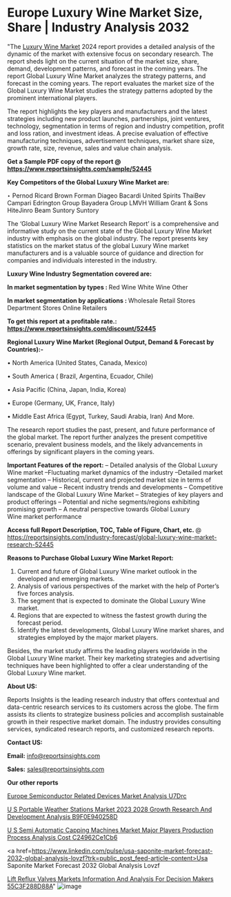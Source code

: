 # Europe Luxury Wine Market Size, Share | Industry Analysis 2032

"The <a href=https://www.reportsinsights.com/sample/52445>Luxury Wine Market</a> 2024 report provides a detailed analysis of the dynamic of the market with extensive focus on secondary research. The report sheds light on the current situation of the market size, share, demand, development patterns, and forecast in the coming years. The report Global Luxury Wine Market analyzes the strategy patterns, and forecast in the coming years. The report evaluates the market size of the Global Luxury Wine Market studies the strategy patterns adopted by the prominent international players.

The report highlights the key players and manufacturers and the latest strategies including new product launches, partnerships, joint ventures, technology, segmentation in terms of region and industry competition, profit and loss ration, and investment ideas. A precise evaluation of effective manufacturing techniques, advertisement techniques, market share size, growth rate, size, revenue, sales and value chain analysis.

<strong>Get a Sample PDF copy of the report @ <a href=https://www.reportsinsights.com/sample/52445 style=color:#0000ff;>https://www.reportsinsights.com/sample/52445</a></strong>

<strong>Key Competitors of the Global Luxury Wine Market are:</strong>

‣ Pernod Ricard
Brown Forman
Diageo
Bacardi
United Spirits
ThaiBev
Campari
Edrington Group
Bayadera Group
LMVH
William Grant & Sons
HiteJinro
Beam Suntory
Suntory

The ‘Global Luxury Wine Market Research Report’ is a comprehensive and informative study on the current state of the Global Luxury Wine Market industry with emphasis on the global industry. The report presents key statistics on the market status of the global Luxury Wine market manufacturers and is a valuable source of guidance and direction for companies and individuals interested in the industry.

<strong>Luxury Wine Industry Segmentation covered are:</strong>

<strong>In market segmentation by types : </strong>
Red Wine
White Wine
Other

<strong>In market segmentation by applications : </strong>
Wholesale
Retail Stores
Department Stores
Online Retailers

<strong>To get this report at a profitable rate.: <a href=https://www.reportsinsights.com/discount/52445 style=color:#0000ff;>https://www.reportsinsights.com/discount/52445</a></strong>

<strong>Regional Luxury Wine Market (Regional Output, Demand &amp; Forecast by Countries):-</strong>

• North America (United States, Canada, Mexico)

• South America ( Brazil, Argentina, Ecuador, Chile)

• Asia Pacific (China, Japan, India, Korea)

• Europe (Germany, UK, France, Italy)

• Middle East Africa (Egypt, Turkey, Saudi Arabia, Iran) And More.

The research report studies the past, present, and future performance of the global market. The report further analyzes the present competitive scenario, prevalent business models, and the likely advancements in offerings by significant players in the coming years.

<strong>Important Features of the report:</strong>
– Detailed analysis of the Global Luxury Wine market
–Fluctuating market dynamics of the industry
–Detailed market segmentation
– Historical, current and projected market size in terms of volume and value
– Recent industry trends and developments
– Competitive landscape of the Global Luxury Wine Market
– Strategies of key players and product offerings
– Potential and niche segments/regions exhibiting promising growth
– A neutral perspective towards Global Luxury Wine market performance

<strong>Access full Report Description, TOC, Table of Figure, Chart, etc. </strong>@   <a href=https://reportsinsights.com/industry-forecast/global-luxury-wine-market-research-52445 style=color:#0000ff;>https://reportsinsights.com/industry-forecast/global-luxury-wine-market-research-52445</a>

<strong>Reasons to Purchase Global Luxury Wine Market Report:</strong>
1. Current and future of Global Luxury Wine market outlook in the developed and emerging markets.
2. Analysis of various perspectives of the market with the help of Porter’s five forces analysis.
3. The segment that is expected to dominate the Global Luxury Wine market.
4. Regions that are expected to witness the fastest growth during the forecast period.
5. Identify the latest developments, Global Luxury Wine market shares, and strategies employed by the major market players.

Besides, the market study affirms the leading players worldwide in the Global Luxury Wine market. Their key marketing strategies and advertising techniques have been highlighted to offer a clear understanding of the Global Luxury Wine market.

<strong><strong>About US</strong>:</strong>

Reports Insights is the leading research industry that offers contextual and data-centric research services to its customers across the globe. The firm assists its clients to strategize business policies and accomplish sustainable growth in their respective market domain. The industry provides consulting services, syndicated research reports, and customized research reports.

<strong>Contact US:</strong>

<p class=><b>Email:</b> <a href=mailto:info@reportsinsights.com>info@reportsinsights.com</a></p>
<p class=><b>Sales:</b> <a href=mailto:sales@reportsinsights.com>sales@reportsinsights.com</a></p>

<strong>Our other reports</strong>

<a href=https://www.linkedin.com/pulse/europe-semiconductor-related-devices-market-analysis-u7drc/>Europe Semiconductor Related Devices Market Analysis U7Drc</a>

<a href=https://medium.com/@aanandimane055/u-s-portable-weather-stations-market-2023-2028-growth-research-and-development-analysis-b9f0e940258d>U S Portable Weather Stations Market 2023 2028 Growth Research And Development Analysis B9F0E940258D</a>

<a href=https://medium.com/@sharanidhi229/u-s-semi-automatic-capping-machines-market-major-players-production-process-analysis-cost-c24962ce1cb6>U S Semi Automatic Capping Machines Market Major Players Production Process Analysis Cost C24962Ce1Cb6</a>

<a href=https://www.linkedin.com/pulse/usa-saponite-market-forecast-2032-global-analysis-lovzf?trk=public_post_feed-article-content>Usa Saponite Market Forecast 2032 Global Analysis Lovzf</a>

<a href=https://medium.com/@reportinsights.ja/lift-reflux-valves-markets-information-and-analysis-for-decision-makers-55c3f288d88a>Lift Reflux Valves Markets Information And Analysis For Decision Makers 55C3F288D88A</a>"
![image](https://github.com/Reportsinsights123/RIgrowth/assets/158415881/7c6d957c-cc31-4b3b-88e1-494c75eb955a)
